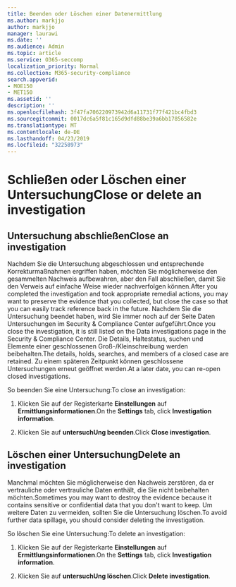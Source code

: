 ```yaml
---
title: Beenden oder Löschen einer Datenermittlung
ms.author: markjjo
author: markjjo
manager: laurawi
ms.date: ''
ms.audience: Admin
ms.topic: article
ms.service: O365-seccomp
localization_priority: Normal
ms.collection: M365-security-compliance
search.appverid:
- MOE150
- MET150
ms.assetid: ''
description: ''
ms.openlocfilehash: 3f47fa706220973942d6a11731f77f421bc4fbd3
ms.sourcegitcommit: 0017dc6a5f81c165d9dfd88be39a6bb17856582e
ms.translationtype: MT
ms.contentlocale: de-DE
ms.lasthandoff: 04/23/2019
ms.locfileid: "32258973"
---
```

# <a name="close-or-delete-an-investigation"></a><span data-ttu-id="437d9-102">Schließen oder Löschen einer Untersuchung</span><span class="sxs-lookup"><span data-stu-id="437d9-102">Close or delete an investigation</span></span>

## <a name="close-an-investigation"></a><span data-ttu-id="437d9-103">Untersuchung abschließen</span><span class="sxs-lookup"><span data-stu-id="437d9-103">Close an investigation</span></span>

 <span data-ttu-id="437d9-104">Nachdem Sie die Untersuchung abgeschlossen und entsprechende Korrekturmaßnahmen ergriffen haben, möchten Sie möglicherweise den gesammelten Nachweis aufbewahren, aber den Fall abschließen, damit Sie den Verweis auf einfache Weise wieder nachverfolgen können.</span><span class="sxs-lookup"><span data-stu-id="437d9-104">After you completed the investigation and took appropriate remedial actions, you may want to preserve the evidence that you collected, but close the case so that you can easily track reference back in the future.</span></span> <span data-ttu-id="437d9-105">Nachdem Sie die Untersuchung beendet haben, wird Sie immer noch auf der Seite Daten Untersuchungen im Security & Compliance Center aufgeführt.</span><span class="sxs-lookup"><span data-stu-id="437d9-105">Once you close the investigation, it is still listed on the Data investigations page in the Security & Compliance Center.</span></span> <span data-ttu-id="437d9-106">Die Details, Haltestatus, suchen und Elemente einer geschlossenen Groß-/Kleinschreibung werden beibehalten.</span><span class="sxs-lookup"><span data-stu-id="437d9-106">The details, holds, searches, and members of a closed case are retained.</span></span> <span data-ttu-id="437d9-107">Zu einem späteren Zeitpunkt können geschlossene Untersuchungen erneut geöffnet werden.</span><span class="sxs-lookup"><span data-stu-id="437d9-107">At a later date, you can re-open closed investigations.</span></span>

<span data-ttu-id="437d9-108">So beenden Sie eine Untersuchung:</span><span class="sxs-lookup"><span data-stu-id="437d9-108">To close an investigation:</span></span>

1. <span data-ttu-id="437d9-109">Klicken Sie auf der Registerkarte **Einstellungen** auf **Ermittlungsinformationen**.</span><span class="sxs-lookup"><span data-stu-id="437d9-109">On the **Settings** tab, click **Investigation information**.</span></span>

2. <span data-ttu-id="437d9-110">Klicken Sie auf **untersuchUng beenden**.</span><span class="sxs-lookup"><span data-stu-id="437d9-110">Click  **Close investigation**.</span></span> 


## <a name="delete-an-investigation"></a><span data-ttu-id="437d9-111">Löschen einer Untersuchung</span><span class="sxs-lookup"><span data-stu-id="437d9-111">Delete an investigation</span></span>

<span data-ttu-id="437d9-112">Manchmal möchten Sie möglicherweise den Nachweis zerstören, da er vertrauliche oder vertrauliche Daten enthält, die Sie nicht beibehalten möchten.</span><span class="sxs-lookup"><span data-stu-id="437d9-112">Sometimes you may want to destroy the evidence because it contains sensitive or confidential data that you don't want to keep.</span></span> <span data-ttu-id="437d9-113">Um weitere Daten zu vermeiden, sollten Sie die Untersuchung löschen.</span><span class="sxs-lookup"><span data-stu-id="437d9-113">To avoid further data spillage, you should consider deleting the investigation.</span></span>

<span data-ttu-id="437d9-114">So löschen Sie eine Untersuchung:</span><span class="sxs-lookup"><span data-stu-id="437d9-114">To delete an investigation:</span></span>

1. <span data-ttu-id="437d9-115">Klicken Sie auf der Registerkarte **Einstellungen** auf **Ermittlungsinformationen**.</span><span class="sxs-lookup"><span data-stu-id="437d9-115">On the **Settings** tab, click **Investigation information**.</span></span>

2. <span data-ttu-id="437d9-116">Klicken Sie auf **untersuchUng löschen**.</span><span class="sxs-lookup"><span data-stu-id="437d9-116">Click  **Delete investigation**.</span></span> 